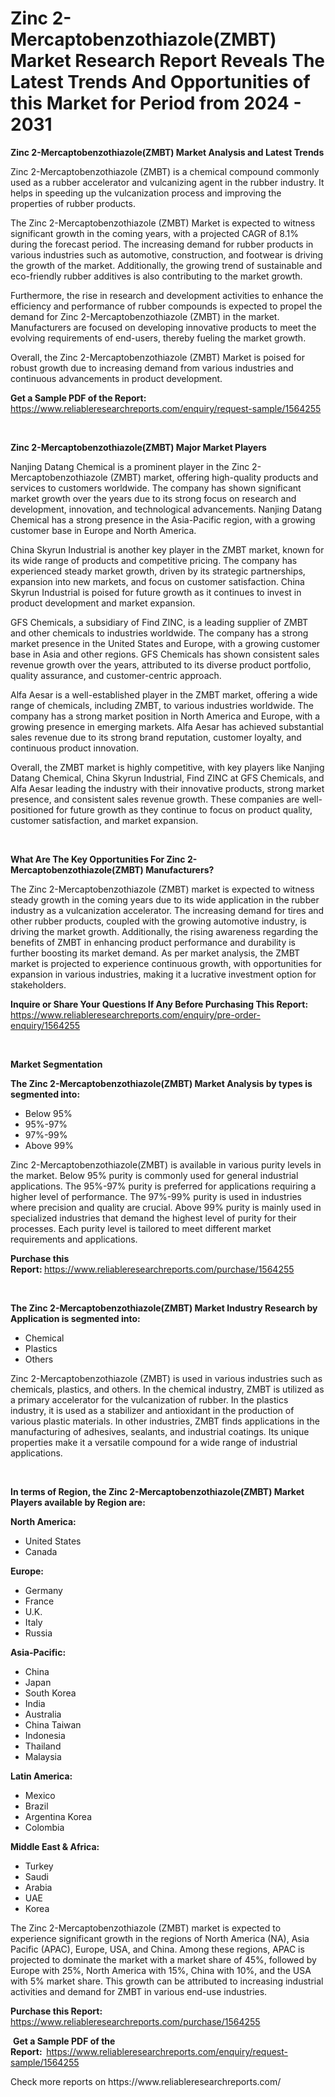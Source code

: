 <p><h1>Zinc 2-Mercaptobenzothiazole(ZMBT) Market Research Report Reveals The Latest Trends And Opportunities of this Market for Period from 2024 - 2031</h1></p><p><strong>Zinc 2-Mercaptobenzothiazole(ZMBT) Market Analysis and Latest Trends</strong></p>
<p><p>Zinc 2-Mercaptobenzothiazole (ZMBT) is a chemical compound commonly used as a rubber accelerator and vulcanizing agent in the rubber industry. It helps in speeding up the vulcanization process and improving the properties of rubber products.</p><p>The Zinc 2-Mercaptobenzothiazole (ZMBT) Market is expected to witness significant growth in the coming years, with a projected CAGR of 8.1% during the forecast period. The increasing demand for rubber products in various industries such as automotive, construction, and footwear is driving the growth of the market. Additionally, the growing trend of sustainable and eco-friendly rubber additives is also contributing to the market growth.</p><p>Furthermore, the rise in research and development activities to enhance the efficiency and performance of rubber compounds is expected to propel the demand for Zinc 2-Mercaptobenzothiazole (ZMBT) in the market. Manufacturers are focused on developing innovative products to meet the evolving requirements of end-users, thereby fueling the market growth.</p><p>Overall, the Zinc 2-Mercaptobenzothiazole (ZMBT) Market is poised for robust growth due to increasing demand from various industries and continuous advancements in product development.</p></p>
<p><strong>Get a Sample PDF of the Report:&nbsp;</strong> <a href="https://www.reliableresearchreports.com/enquiry/request-sample/1564255">https://www.reliableresearchreports.com/enquiry/request-sample/1564255</a></p>
<p>&nbsp;</p>
<p><strong>Zinc 2-Mercaptobenzothiazole(ZMBT) Major Market Players</strong></p>
<p><p>Nanjing Datang Chemical is a prominent player in the Zinc 2-Mercaptobenzothiazole (ZMBT) market, offering high-quality products and services to customers worldwide. The company has shown significant market growth over the years due to its strong focus on research and development, innovation, and technological advancements. Nanjing Datang Chemical has a strong presence in the Asia-Pacific region, with a growing customer base in Europe and North America.</p><p>China Skyrun Industrial is another key player in the ZMBT market, known for its wide range of products and competitive pricing. The company has experienced steady market growth, driven by its strategic partnerships, expansion into new markets, and focus on customer satisfaction. China Skyrun Industrial is poised for future growth as it continues to invest in product development and market expansion.</p><p>GFS Chemicals, a subsidiary of Find ZINC, is a leading supplier of ZMBT and other chemicals to industries worldwide. The company has a strong market presence in the United States and Europe, with a growing customer base in Asia and other regions. GFS Chemicals has shown consistent sales revenue growth over the years, attributed to its diverse product portfolio, quality assurance, and customer-centric approach.</p><p>Alfa Aesar is a well-established player in the ZMBT market, offering a wide range of chemicals, including ZMBT, to various industries worldwide. The company has a strong market position in North America and Europe, with a growing presence in emerging markets. Alfa Aesar has achieved substantial sales revenue due to its strong brand reputation, customer loyalty, and continuous product innovation.</p><p>Overall, the ZMBT market is highly competitive, with key players like Nanjing Datang Chemical, China Skyrun Industrial, Find ZINC at GFS Chemicals, and Alfa Aesar leading the industry with their innovative products, strong market presence, and consistent sales revenue growth. These companies are well-positioned for future growth as they continue to focus on product quality, customer satisfaction, and market expansion.</p></p>
<p>&nbsp;</p>
<p><strong>What Are The Key Opportunities For Zinc 2-Mercaptobenzothiazole(ZMBT) Manufacturers?</strong></p>
<p><p>The Zinc 2-Mercaptobenzothiazole (ZMBT) market is expected to witness steady growth in the coming years due to its wide application in the rubber industry as a vulcanization accelerator. The increasing demand for tires and other rubber products, coupled with the growing automotive industry, is driving the market growth. Additionally, the rising awareness regarding the benefits of ZMBT in enhancing product performance and durability is further boosting its market demand. As per market analysis, the ZMBT market is projected to experience continuous growth, with opportunities for expansion in various industries, making it a lucrative investment option for stakeholders.</p></p>
<p><strong>Inquire or Share Your Questions If Any Before Purchasing This Report:</strong> <a href="https://www.reliableresearchreports.com/enquiry/pre-order-enquiry/1564255">https://www.reliableresearchreports.com/enquiry/pre-order-enquiry/1564255</a></p>
<p>&nbsp;</p>
<p><strong>Market Segmentation</strong></p>
<p><strong>The Zinc 2-Mercaptobenzothiazole(ZMBT) Market Analysis by types is segmented into:</strong></p>
<p><ul><li>Below 95%</li><li>95%-97%</li><li>97%-99%</li><li>Above 99%</li></ul></p>
<p><p>Zinc 2-Mercaptobenzothiazole(ZMBT) is available in various purity levels in the market. Below 95% purity is commonly used for general industrial applications. The 95%-97% purity is preferred for applications requiring a higher level of performance. The 97%-99% purity is used in industries where precision and quality are crucial. Above 99% purity is mainly used in specialized industries that demand the highest level of purity for their processes. Each purity level is tailored to meet different market requirements and applications.</p></p>
<p><strong>Purchase this Report:&nbsp;</strong><a href="https://www.reliableresearchreports.com/purchase/1564255">https://www.reliableresearchreports.com/purchase/1564255</a></p>
<p>&nbsp;</p>
<p><strong>The Zinc 2-Mercaptobenzothiazole(ZMBT) Market Industry Research by Application is segmented into:</strong></p>
<p><ul><li>Chemical</li><li>Plastics</li><li>Others</li></ul></p>
<p><p>Zinc 2-Mercaptobenzothiazole (ZMBT) is used in various industries such as chemicals, plastics, and others. In the chemical industry, ZMBT is utilized as a primary accelerator for the vulcanization of rubber. In the plastics industry, it is used as a stabilizer and antioxidant in the production of various plastic materials. In other industries, ZMBT finds applications in the manufacturing of adhesives, sealants, and industrial coatings. Its unique properties make it a versatile compound for a wide range of industrial applications.</p></p>
<p>&nbsp;</p>
<p><strong>In terms of Region, the Zinc 2-Mercaptobenzothiazole(ZMBT) Market Players available by Region are:</strong></p>
<p>
    <p> <strong> North America: </strong>
        <ul>
            <li>United States</li>
            <li>Canada</li>
        </ul>
        </p> 
    <p> <strong> Europe: </strong>
        <ul>
            <li>Germany</li>
            <li>France</li>
            <li>U.K.</li>
            <li>Italy</li>
            <li>Russia</li>
        </ul>
        </p> 
    <p> <strong> Asia-Pacific: </strong>
        <ul>
            <li>China</li>
            <li>Japan</li>
            <li>South Korea</li>
            <li>India</li>
            <li>Australia</li>
            <li>China Taiwan</li>
            <li>Indonesia</li>
            <li>Thailand</li>
            <li>Malaysia</li>
        </ul>
        </p> 
    <p> <strong> Latin America: </strong>
        <ul>
            <li>Mexico</li>
            <li>Brazil</li>
            <li>Argentina Korea</li>
            <li>Colombia</li>
        </ul>
        </p> 
    <p> <strong> Middle East & Africa: </strong>
        <ul>
            <li>Turkey</li>
            <li>Saudi</li>
            <li>Arabia</li>
            <li>UAE</li>
            <li>Korea</li>
        </ul>
    </p>
    </p>
<p><p>The Zinc 2-Mercaptobenzothiazole (ZMBT) market is expected to experience significant growth in the regions of North America (NA), Asia Pacific (APAC), Europe, USA, and China. Among these regions, APAC is projected to dominate the market with a market share of 45%, followed by Europe with 25%, North America with 15%, China with 10%, and the USA with 5% market share. This growth can be attributed to increasing industrial activities and demand for ZMBT in various end-use industries.</p></p>
<p><strong>Purchase this Report: </strong><a href="https://www.reliableresearchreports.com/purchase/1564255">https://www.reliableresearchreports.com/purchase/1564255</a></p>
<p>&nbsp;<strong>Get a Sample PDF of the Report:&nbsp;&nbsp;</strong><a href="https://www.reliableresearchreports.com/enquiry/request-sample/1564255">https://www.reliableresearchreports.com/enquiry/request-sample/1564255</a></p>
<p><strong></strong></p>
<p>Check more reports on https://www.reliableresearchreports.com/</p>